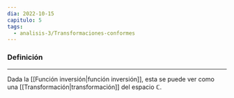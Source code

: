 ```yaml
---
dia: 2022-10-15
capitulo: 5
tags:
  - analisis-3/Transformaciones-conformes
---
```

### Definición
---
Dada la [[Función inversión|función inversión]], esta se puede ver como una [[Transformación|transformación]] del espacio $\mathbb{C}$.

